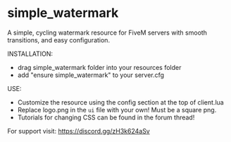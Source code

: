# simple_watermark
A simple, cycling watermark resource for FiveM servers with smooth transitions, and easy configuration.

INSTALLATION:

- drag simple_watermark folder into your resources folder
- add "ensure simple_watermark" to your server.cfg

USE:
- Customize the resource using the config section at the top of client.lua
- Replace logo.png in the ``ui`` file with your own! Must be a square png.
- Tutorials for changing CSS can be found in the forum thread!

For support visit: https://discord.gg/zH3k624aSv
